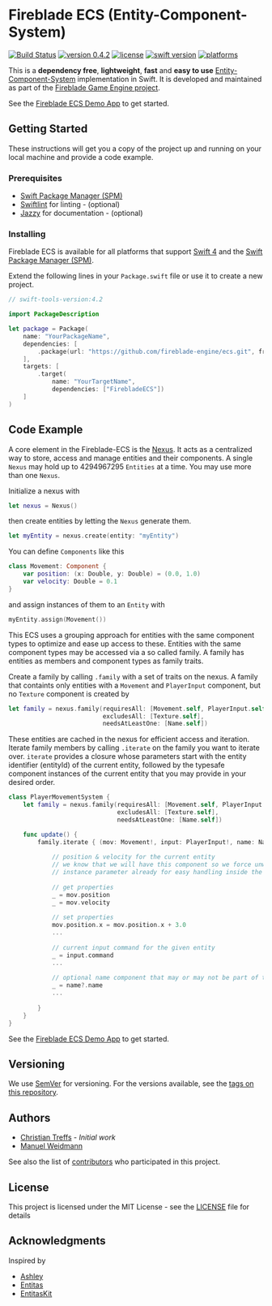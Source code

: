 # Fireblade ECS (Entity-Component-System)
[![Build Status](https://travis-ci.com/fireblade-engine/ecs.svg?branch=master)](https://travis-ci.com/fireblade-engine/ecs)
[![version 0.4.2](https://img.shields.io/badge/version-0.4.2-brightgreen.svg)](releases/tag/v0.4.2)
[![license](https://img.shields.io/badge/license-MIT-brightgreen.svg)](LICENSE)
[![swift version](https://img.shields.io/badge/swift-4.2-brightgreen.svg)](#)
[![platforms](https://img.shields.io/badge/platform-macOS%20|%20iOS%20|%20linux-brightgreen.svg)](#)

This is a **dependency free**, **lightweight**, **fast** and **easy to use** [Entity-Component-System](https://en.wikipedia.org/wiki/Entity–component–system) implementation in Swift. It is developed and maintained as part of the [Fireblade Game Engine project](https://github.com/fireblade-engine).

See the [Fireblade ECS Demo App](https://github.com/fireblade-engine/ecs-demo) to get started.

## Getting Started

These instructions will get you a copy of the project up and running on your local machine and provide a code example.

### Prerequisites

* [Swift Package Manager (SPM)](https://github.com/apple/swift-package-manager)
* [Swiftlint](https://github.com/realm/SwiftLint) for linting - (optional)
* [Jazzy](https://github.com/realm/jazzy) for documentation - (optional)

### Installing

Fireblade ECS is available for all platforms that support [Swift 4](https://swift.org/) and the [Swift Package Manager (SPM)](https://github.com/apple/swift-package-manager).

Extend the following lines in your `Package.swift` file or use it to create a new project.

```swift
// swift-tools-version:4.2

import PackageDescription

let package = Package(
    name: "YourPackageName",
    dependencies: [
        .package(url: "https://github.com/fireblade-engine/ecs.git", from: "0.4.2")
    ],
    targets: [
        .target(
            name: "YourTargetName",
            dependencies: ["FirebladeECS"])
    ]
)

```

## Code Example

<!--Show what the library does as concisely as possible, developers should be able to figure out **how** your project solves their problem by looking at the code example. Make sure the API you are showing off is obvious, and that your code is short and concise.-->

A core element in the Fireblade-ECS is the [Nexus](https://en.wiktionary.org/wiki/nexus#Noun). 
It acts as a centralized way to store, access and manage entities and their components. 
A single `Nexus` may hold up to 4294967295 `Entities` at a time.
You may use more than one `Nexus`.

Initialize a nexus with

```swift
let nexus = Nexus()
```

then create entities by letting the `Nexus` generate them.

```swift
let myEntity = nexus.create(entity: "myEntity")
```

You can define `Components` like this

```swift
class Movement: Component {
	var position: (x: Double, y: Double) = (0.0, 1.0)
	var velocity: Double = 0.1
}
```
and assign instances of them to an `Entity` with

```swift
myEntity.assign(Movement())
```

This ECS uses a grouping approach for entities with the same component types to optimize and ease up access to these. 
Entities with the same component types may be accessed via a so called family. 
A family has entities as members and component types as family traits.

Create a family by calling `.family` with a set of traits on the nexus.
A family that containts only entities with a `Movement` and `PlayerInput` component, but no `Texture` component is created by

```swift
let family = nexus.family(requiresAll: [Movement.self, PlayerInput.self],
                          excludesAll: [Texture.self],
                          needsAtLeastOne: [Name.self])
```

These entities are cached in the nexus for efficient access and iteration.
Iterate family members by calling `.iterate` on the family you want to iterate over.
`iterate` provides a closure whose parameters start with the entity identifier (entityId) of the current entity, 
followed by the typesafe component instances of the current entity that you may provide in your desired order. 

```swift
class PlayerMovementSystem {
	let family = nexus.family(requiresAll: [Movement.self, PlayerInput.self],
                              excludesAll: [Texture.self],
                              needsAtLeastOne: [Name.self])

	func update() {
		family.iterate { (mov: Movement!, input: PlayerInput!, name: Name?) in
			
			// position & velocity for the current entity
			// we know that we will have this component so we force unwrap the component 
			// instance parameter already for easy handling inside the closure
			
			// get properties
			_ = mov.position
			_ = mov.velocity
			
			// set properties
			mov.position.x = mov.position.x + 3.0
			...
			
			// current input command for the given entity
			_ = input.command
			...
			
			// optional name component that may or may not be part of the current entity
			_ = name?.name
			...
			
		}
	}
}
```
See the [Fireblade ECS Demo App](https://github.com/fireblade-engine/ecs-demo) to get started.

<!--## Contributing

Please read [CONTRIBUTING.md](https://gist.github.com/PurpleBooth/b24679402957c63ec426) for details on our code of conduct, and the process for submitting pull requests to us.-->

## Versioning

We use [SemVer](http://semver.org/) for versioning. For the versions available, see the [tags on this repository](tags). 

## Authors

* [Christian Treffs](https://github.com/ctreffs) - *Initial work*
* [Manuel Weidmann](https://github.com/vyo)

See also the list of [contributors](project/contributors) who participated in this project.

## License

This project is licensed under the MIT License - see the [LICENSE](LICENSE) file for details

## Acknowledgments

Inspired by 
- [Ashley](https://github.com/libgdx/ashley)
- [Entitas](https://github.com/sschmid/Entitas-CSharp)
- [EntitasKit](https://github.com/mzaks/EntitasKit)
